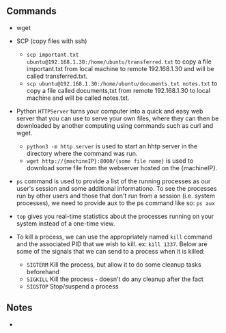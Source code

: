 ## Commands
- wget
  
- SCP (copy files with ssh)
  - `scp important.txt ubuntu@192.168.1.30:/home/ubuntu/transferred.txt` to copy a file important.txt from local machine to remote 192.168.1.30 and will be called transferred.txt.
  - `scp ubuntu@192.168.1.30:/home/ubuntu/documents.txt notes.txt` to copy a file called documents,txt from remote 192.168.1.30 to local machine and will be called notes.txt.
    
- Python `HTTPServer` turns your computer into a quick and easy web server that you can use to serve your own files, where they can then be downloaded by another computing using commands such as curl and wget.
  - `python3 -m http.server` is used to start an hhtp server in the directory where the command was run.
  - `wget http://{machineIP}:8000/{some file name}` is used to download some file from the webserver hosted on the {machineIP}.
    
- `ps` command is used to provide a list of the running processes as our user's session and some additional informationo. To see the processes run by other users and those that don't run from a session (i.e. system processes), we need to provide aux to the ps command like so: `ps aux`
  
- `top` gives you real-time statistics about the processes running on your system instead of a one-time view.

- To kill a process, we can use the appropriately named `kill` command and the associated PID that we wish to kill. ex: `kill 1337`. Below are some of the signals that we can send to a process when it is killed:
  - `SIGTERM` Kill the process, but allow it to do some cleanup tasks beforehand
  - `SIGKILL` Kill the process - doesn't do any cleanup after the fact
  - `SIGSTOP` Stop/suspend a process
## Notes
- 
